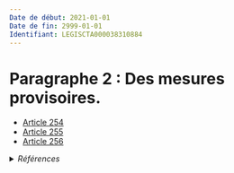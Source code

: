 ```yaml
---
Date de début: 2021-01-01
Date de fin: 2999-01-01
Identifiant: LEGISCTA000038310884
---
```


<h1>Paragraphe 2 : Des mesures provisoires.</h1>

- [Article 254](article_254.md)
- [Article 255](article_255.md)
- [Article 256](article_256.md)

<details>
  <summary><em>Références</em></summary>

  <h2>Articles faisant référence à la section</h2>
  
  <ul>
    <li>
      <a href="https://legal.tricoteuses.fr//redirection/LEGIARTI000038262578?vers=git&vers=legifrance">LOI n° 2019-222 du 23 mars 2019 de programmation 2018-2022 et de réforme pour la justice - article 22 ENTIEREMENT_MODIF</a> MODIFIE source
    </li>
  </ul>
</details>
